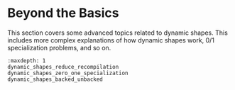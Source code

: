 # Beyond the Basics

This section covers some advanced topics related to dynamic shapes. This includes more complex explanations of how dynamic shapes work, 0/1 specialization problems, and so on.

```{toctree}
:maxdepth: 1
dynamic_shapes_reduce_recompilation
dynamic_shapes_zero_one_specialization
dynamic_shapes_backed_unbacked
```

